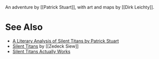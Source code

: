 An adventure by [[Patrick Stuart]], with art and maps by [[Dirk Leichty]].

# See Also

- [A Literary Analysis of Silent Titans by Patrick Stuart](https://sheepandsorcery.blogspot.com/2019/05/a-literary-analysis-of-silent-titans-by.html)
- [Silent Titans](https://zedecksiew.tumblr.com/post/186188493806/silent-titans) by [[Zedeck Siew]]
- [Silent Titans Actually Works](https://www.technicalgrimoire.com/david/2019/05/silenttitans)